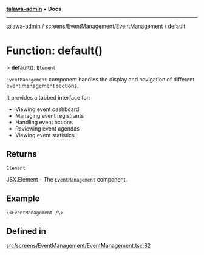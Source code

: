 [**talawa-admin**](../../../../README.md) • **Docs**

***

[talawa-admin](../../../../modules.md) / [screens/EventManagement/EventManagement](../README.md) / default

# Function: default()

\> **default**(): `Element`

`EventManagement` component handles the display and navigation of different event management sections.

It provides a tabbed interface for:
- Viewing event dashboard
- Managing event registrants
- Handling event actions
- Reviewing event agendas
- Viewing event statistics

## Returns

`Element`

JSX.Element - The `EventManagement` component.

## Example

```tsx
\<EventManagement /\>
```

## Defined in

[src/screens/EventManagement/EventManagement.tsx:82](https://github.com/PalisadoesFoundation/talawa-admin/blob/3f6b41a67c6932f4c0bce6ffb822d4ef12ede8c8/src/screens/EventManagement/EventManagement.tsx#L82)
